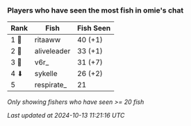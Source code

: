 ### Players who have seen the most fish in omie's chat
| Rank | Fish | Fish Seen |
|------|--------|-----------|
| 1 🥇  | ritaaww  | 40 (+1) |
| 2 🥈  | aliveleader  | 33 (+1) |
| 3 🥉  | v6r_  | 31 (+7) |
| 4 ⬇ | sykelle  | 26 (+2) |
| 5  | respirate_  | 21 |

_Only showing fishers who have seen >= 20 fish_

_Last updated at 2024-10-13 11:21:16 UTC_